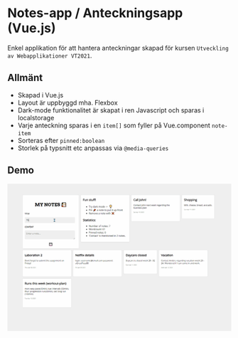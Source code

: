 # Notes-app / Anteckningsapp (Vue.js)

Enkel applikation för att hantera anteckningar skapad för kursen `Utveckling av Webapplikationer VT2021`.


## Allmänt

* Skapad i Vue.js
* Layout är uppbyggd mha. Flexbox
* Dark-mode funktionalitet är skapat i ren Javascript och sparas i localstorage
* Varje anteckning sparas i en `item[]` som fyller på Vue.component `note-item`
* Sorteras efter `pinned:boolean`
* Storlek på typsnitt etc anpassas via `@media-queries`


## Demo

![](https://raw.githubusercontent.com/boalbert/notes-vue/master/demo-notes-app.gif)

